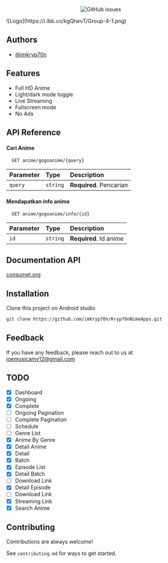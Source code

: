 <p align="center">
<img alt="GitHub issues" src="https://i.ibb.co/kgQtwvT/Group-4-1.png">
  </p>
![Logo](https://i.ibb.co/kgQtwvT/Group-4-1.png)



## Authors

- [@imkryp70n](https://www.github.com/imkryp70n)


## Features
- Full HD Anime
- Light/dark mode toggle
- Live Streaming
- Fullscreen mode
- No Ads


## API Reference

#### Cari Anime

```http
  GET anime/gogoanime/{query}
```

| Parameter | Type     | Description                |
| :-------- | :------- | :------------------------- |
| `query` | `string` | **Required**. Pencarian |

#### Mendapatkan info anime

```http
  GET anime/gogoanime/info/{id}
```

| Parameter | Type     | Description                       |
| :-------- | :------- | :-------------------------------- |
| `id`      | `string` | **Required**. Id anime |




## Documentation API

[consumet.org](https://docs.consumet.org/#tag/gogoanime)


## Installation

Clone this project on Android studio
```bash
git clone https://github.com/imKryp70n/Kryp70nNimeApps.git
```
    
## Feedback

If you have any feedback, please reach out to us at joemusicamv12@gmail.com


## TODO
- [x]   Dashboard
  - [x]   Ongoing
  - [x]   Complete
- [ ]   Ongoing Pagination
- [ ]   Complete Pagination
- [ ]   Schedule
- [ ]   Genre List
  - [x]   Anime By Genre
- [x]   Detail Anime
  - [x]   Detail
  - [x]   Batch
  - [x] Episode List
- [x]   Detail Batch
  - [ ]   Download Link
- [x]   Detail Episode
  - [ ]   Download Link
  - [x]   Streaming Link
- [x]   Search Anime
## Contributing

Contributions are always welcome!

See `contributing.md` for ways to get started.
